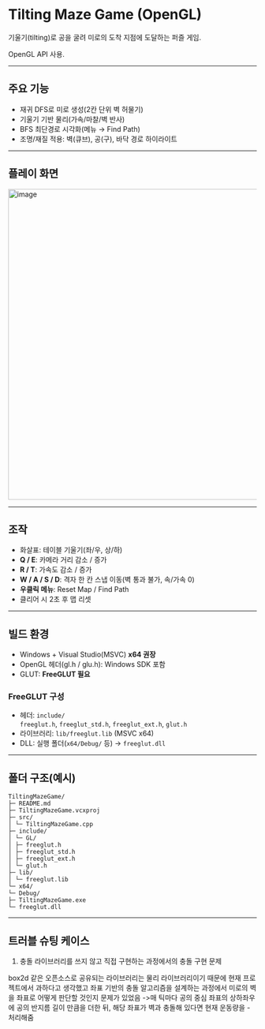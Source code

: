 # Tilting Maze Game (OpenGL)

기울기(tilting)로 공을 굴려 미로의 도착 지점에 도달하는 퍼즐 게임.  

OpenGL API 사용.

---

## 주요 기능
- 재귀 DFS로 미로 생성(2칸 단위 벽 허물기)
- 기울기 기반 물리(가속/마찰/벽 반사)
- BFS 최단경로 시각화(메뉴 → Find Path)
- 조명/재질 적용: 벽(큐브), 공(구), 바닥 경로 하이라이트

---
## 플레이 화면
<img width="1089" height="630" alt="image" src="https://github.com/user-attachments/assets/fa7cc295-4380-45f7-9aec-17babb531afa" />


---

## 조작
- 화살표: 테이블 기울기(좌/우, 상/하)
- **Q / E**: 카메라 거리 감소 / 증가
- **R / T**: 가속도 감소 / 증가
- **W / A / S / D**: 격자 한 칸 스냅 이동(벽 통과 불가, 속/가속 0)
- **우클릭 메뉴**: Reset Map / Find Path
- 클리어 시 2초 후 맵 리셋

---

## 빌드 환경
- Windows + Visual Studio(MSVC) **x64 권장**
- OpenGL 헤더(gl.h / glu.h): Windows SDK 포함
- GLUT: **FreeGLUT 필요**

### FreeGLUT 구성
- 헤더: `include/`  
  `freeglut.h`, `freeglut_std.h`, `freeglut_ext.h`, `glut.h`
- 라이브러리: `lib/freeglut.lib` (MSVC x64)
- DLL: 실행 폴더(`x64/Debug/` 등) → `freeglut.dll`

---

## 폴더 구조(예시)
```
TiltingMazeGame/
├─ README.md
├─ TiltingMazeGame.vcxproj
├─ src/
│ └─ TiltingMazeGame.cpp
├─ include/
│ └─ GL/
│ ├─ freeglut.h
│ ├─ freeglut_std.h
│ ├─ freeglut_ext.h
│ └─ glut.h
├─ lib/
│ └─ freeglut.lib
└─ x64/
└─ Debug/
├─ TiltingMazeGame.exe
└─ freeglut.dll
```
---
## 트러블 슈팅 케이스

1. 충돌 라이브러리를 쓰지 않고 직접 구현하는 과정에서의 충돌 구현 문제

box2d 같은 오픈소스로 공유되는 라이브러리는 물리 라이브러리이기 때문에 현재 프로젝트에서 과하다고 생각했고
좌표 기반의 충돌 알고리즘을 설계하는 과정에서 미로의 벽을 좌표로 어떻게 판단할 것인지 문제가 있었음
->매 틱마다 공의 중심 좌표의 상하좌우에 공의 반지름 길이 만큼을 더한 뒤, 해당 좌표가 벽과 충돌해 있다면
  현재 운동량을 - 처리해줌
